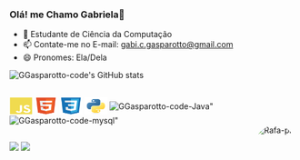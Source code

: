 ### Olá! me Chamo Gabriela👋

- 🌱 Estudante de Ciência da Computação
- 📫 Contate-me no E-mail: gabi.c.gasparotto@gmail.com
- 😄 Pronomes: Ela/Dela

![GGasparotto-code's GitHub stats](https://github-readme-stats.vercel.app/api?username=GGasparotto-code&show_icons=true&theme=onedark)

<div style="display: inline_block"><br>
  <img align="center" alt="GGasparotto-code-Js" height="30" width="40" src="https://raw.githubusercontent.com/devicons/devicon/master/icons/javascript/javascript-plain.svg">
  <img align="center" alt="GGasparotto-code-HTML" height="30" width="40" src="https://raw.githubusercontent.com/devicons/devicon/master/icons/html5/html5-original.svg">
  <img align="center" alt="GGasparotto-code-CSS" height="30" width="40" src="https://raw.githubusercontent.com/devicons/devicon/master/icons/css3/css3-original.svg">
  <img align="center" alt="GGasparotto-code-Python" height="30" width="40" src="https://raw.githubusercontent.com/devicons/devicon/master/icons/python/python-original.svg">
  <img align="center" alt=GGasparotto-code-Java" height="30" width="40" src="https://cdn.jsdelivr.net/gh/devicons/devicon/icons/java/java-original-wordmark.svg">
  <img align="center" alt=GGasparotto-code-mysql" height="30" width="40" src="https://cdn.jsdelivr.net/gh/devicons/devicon/icons/mysql/mysql-original-wordmark.svg" />
</div>

<img align="right" alt="Rafa-pic" height="150" style="border-radius:50px;" src="https://lh3.googleusercontent.com/5z54SAXOePSYf1MlTTVRlG_UBDMHGT1cBu5U9DyUeg44PbhlB92hNqz8JQPkWJ4xsbLliXS9p6GncEVUyxfxb142XLyOpYsayMVQy7ZzTjYa3v55Kf6S7JiDtWzkoAqbibNdzp9vs6oAuZy21CWvLE8chKmHqlkrDnzxcPsJhg-hf7O-YCq0S5zFXKm1sv2tN0TYaMizdyYPntVMfNgs3aWR08KWQ-Ir2l_eMs-do7kmpQPw9VBPcKwC9q26pruevbwuBC5pYY6zHDKO2kp3Urm1hf43qHH9f51vqU9ikFguxYtdEi2_2AHFtW-INHcq38umALV-PwO9tZ_6q-sZ_QSu_eKIuhnVocT_TLqbsGYqmniDIMbjIAdUCGg7oai3Ldk9ruFoeev1yPRUT5DTNxCWIA62xBMu1nv3AZuZ_SEGulT3pLgZMGRSbDeL4jqddAkkWKsjtlq8MkwQNTUipGSjGJiVZ_4_o-Q1EXEX0_sbJzyXw0Yp3Cd13iwBZpjgmVfc_P_j46T1zd5WVBPQo8IapaYnkhUhtI1U-LHIafy_sWE-wNPmEVVJoMMAEy265LISoYC0IutFmmlK7bXCEkSIz5S7xRYYK5tH9D88Doted-Sly45zUS2q77Q3FGQBl75BkeuAa3UQ6n6dw3xM3JULszck9E5w2K1kcuLv6DCgVWTny330Bek-W6wPG0XYB-Hx-Btml3IKEMTWwiAl4pI0RDz08xFv-1k8tBEZDQbqDNketORPvIyAPG1fTd1nHXjImgRarWyFBfOplHakccNHo_OxKWLboaG9_4LKN8IA1F70wdbO5qlcjDFs47u5-1Vw9YEuGAMgrAjDi_Pg7qvtRaSh8iM3X8q2D5_v5tOCiNPElThPqMhfwcgWMGDwHZ2RZ7odey6yqSPodHdboFT7DsWCBWqgg7BXAdIha0_3ZNU9=w600-h600-s-no?authuser=0">

  ##
  
<div> 
  <a href = "mailto:gabi.c.gasparotto@gmail.com"><img src="https://img.shields.io/badge/-Gmail-%23333?style=for-the-badge&logo=gmail&logoColor=white" target="_blank"></a>
  <a href="https://www.linkedin.com/in/gabriela-cavalari-gasparotto/" target="_blank"><img src="https://img.shields.io/badge/-LinkedIn-%230077B5?style=for-the-badge&logo=linkedin&logoColor=white" target="_blank"></a> 
</div>
